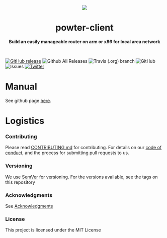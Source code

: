 <p align="center">
  <img src="https://www.lucidchart.com/publicSegments/view/ca622067-2214-4f8a-80ec-9ba6ba0b50f0/image.png">
</p>

<h1 align="center"> powter-client </h1>
<p align="center">
  <b >Build an easily manageable router on arm or x86 for local area network</b>
</p>
<br>

[![GitHub release](https://img.shields.io/github/release/hilanderas/powter-client.svg)](https://github.com/hilanderas/powter-client/releases)
![Github All Releases](https://img.shields.io/github/downloads/hilanderas/powter-client/total.svg)
![Travis (.org) branch](https://img.shields.io/travis/hilanderas/powter-client.svg)
![GitHub](https://img.shields.io/github/license/hilanderas/powter-client.svg)
![Issues](https://img.shields.io/github/issues/hilanderas/powter-client.svg)
[![Twitter](https://img.shields.io/twitter/url/https/github.com/hilanderas/powter-client.svg?style=social)](https://twitter.com/intent/tweet?text=Wow:&url=https%3A%2F%2Fgithub.com%2Fhilanderas%2Fpowter-client)


# Manual
See github page [here](https://hilanderas.github.io/powter-client).

# Logistics

### Contributing

Please read [CONTRIBUTING.md](https://hilanderas.github.io/powter-client/en/contribution/CONTRIBUTE.html) for contributing.
For details on our [code of conduct](https://github.com/hilanderas/powter-client/blob/master/.github/CODE_OF_CONDUCT.md), and the process for submitting pull requests to us.

### Versioning

We use [SemVer](http://semver.org/) for versioning. For the versions available, see the tags on this repository

### Acknowledgments

See [Acknowledgments](https://github.com/hilanderas/powter-client/blob/master/.github/AKNOWLEDGEMENTS.md) 


### License 

This project is licensed under the MIT License
